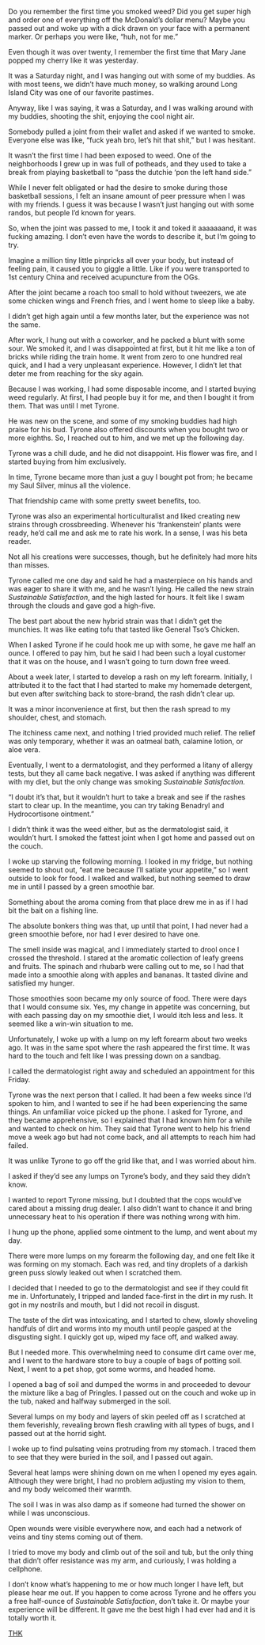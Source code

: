 Do you remember the first time you smoked weed? Did you get super high and order one of everything off the McDonald’s dollar menu? Maybe you passed out and woke up with a dick drawn on your face with a permanent marker. Or perhaps you were like, “huh, not for me.”

Even though it was over twenty, I remember the first time that Mary Jane popped my cherry like it was yesterday.

It was a Saturday night, and I was hanging out with some of my buddies. As with most teens, we didn’t have much money, so walking around Long Island City was one of our favorite pastimes.

Anyway, like I was saying, it was a Saturday, and I was walking around with my buddies, shooting the shit, enjoying the cool night air.

Somebody pulled a joint from their wallet and asked if we wanted to smoke. Everyone else was like, “fuck yeah bro, let’s hit that shit,” but I was hesitant.

It wasn’t the first time I had been exposed to weed. One of the neighborhoods I grew up in was full of potheads, and they used to take a break from playing basketball to “pass the dutchie ‘pon the left hand side.”

While I never felt obligated or had the desire to smoke during those basketball sessions, I felt an insane amount of peer pressure when I was with my friends. I guess it was because I wasn’t just hanging out with some randos, but people I’d known for years.

So, when the joint was passed to me, I took it and toked it aaaaaaand, it was fucking amazing. I don’t even have the words to describe it, but I’m going to try.

Imagine a million tiny little pinpricks all over your body, but instead of feeling pain, it caused you to giggle a little. Like if you were transported to 1st century China and received acupuncture from the OGs.

After the joint became a roach too small to hold without tweezers, we ate some chicken wings and French fries, and I went home to sleep like a baby.

I didn’t get high again until a few months later, but the experience was not the same.

After work, I hung out with a coworker, and he packed a blunt with some sour. We smoked it, and I was disappointed at first, but it hit me like a ton of bricks while riding the train home. It went from zero to one hundred real quick, and I had a very unpleasant experience. However, I didn’t let that deter me from reaching for the sky again.

Because I was working, I had some disposable income, and I started buying weed regularly. At first, I had people buy it for me, and then I bought it from them. That was until I met Tyrone.

He was new on the scene, and some of my smoking buddies had high praise for his bud. Tyrone also offered discounts when you bought two or more eighths. So, I reached out to him, and we met up the following day.

Tyrone was a chill dude, and he did not disappoint. His flower was fire, and I started buying from him exclusively.

In time, Tyrone became more than just a guy I bought pot from; he became my Saul Silver, minus all the violence.

That friendship came with some pretty sweet benefits, too.

Tyrone was also an experimental horticulturalist and liked creating new strains through crossbreeding. Whenever his ‘frankenstein’ plants were ready, he’d call me and ask me to rate his work. In a sense, I was his beta reader.

Not all his creations were successes, though, but he definitely had more hits than misses.

Tyrone called me one day and said he had a masterpiece on his hands and was eager to share it with me, and he wasn’t lying. He called the new strain *Sustainable Satisfaction*, and the high lasted for hours. It felt like I swam through the clouds and gave god a high-five.

The best part about the new hybrid strain was that I didn’t get the munchies. It was like eating tofu that tasted like General Tso’s Chicken.

When I asked Tyrone if he could hook me up with some, he gave me half an ounce. I offered to pay him, but he said I had been such a loyal customer that it was on the house, and I wasn’t going to turn down free weed.

About a week later, I started to develop a rash on my left forearm. Initially, I attributed it to the fact that I had started to make my homemade detergent, but even after switching back to store-brand, the rash didn’t clear up.

It was a minor inconvenience at first, but then the rash spread to my shoulder, chest, and stomach.

The itchiness came next, and nothing I tried provided much relief. The relief was only temporary, whether it was an oatmeal bath, calamine lotion, or aloe vera.

Eventually, I went to a dermatologist, and they performed a litany of allergy tests, but they all came back negative. I was asked if anything was different with my diet, but the only change was smoking *Sustainable Satisfaction.*

“I doubt it’s that, but it wouldn’t hurt to take a break and see if the rashes start to clear up. In the meantime, you can try taking Benadryl and Hydrocortisone ointment.”

I didn’t think it was the weed either, but as the dermatologist said, it wouldn’t hurt. I smoked the fattest joint when I got home and passed out on the couch.

I woke up starving the following morning. I looked in my fridge, but nothing seemed to shout out, “eat me because I’ll satiate your appetite,” so I went outside to look for food. I walked and walked, but nothing seemed to draw me in until I passed by a green smoothie bar.

Something about the aroma coming from that place drew me in as if I had bit the bait on a fishing line.

The absolute bonkers thing was that, up until that point, I had never had a green smoothie before, nor had I ever desired to have one.

The smell inside was magical, and I immediately started to drool once I crossed the threshold. I stared at the aromatic collection of leafy greens and fruits. The spinach and rhubarb were calling out to me, so I had that made into a smoothie along with apples and bananas. It tasted divine and satisfied my hunger.

Those smoothies soon became my only source of food. There were days that I would consume six. Yes, my change in appetite was concerning, but with each passing day on my smoothie diet, I would itch less and less. It seemed like a win-win situation to me.

Unfortunately, I woke up with a lump on my left forearm about two weeks ago. It was in the same spot where the rash appeared the first time. It was hard to the touch and felt like I was pressing down on a sandbag.

I called the dermatologist right away and scheduled an appointment for this Friday.

Tyrone was the next person that I called. It had been a few weeks since I’d spoken to him, and I wanted to see if he had been experiencing the same things. An unfamiliar voice picked up the phone.  I asked for Tyrone, and they became apprehensive, so I explained that I had known him for a while and wanted to check on him. They said that Tyrone went to help his friend move a week ago but had not come back, and all attempts to reach him had failed.

It was unlike Tyrone to go off the grid like that, and I was worried about him.

I asked if they’d see any lumps on Tyrone’s body, and they said they didn’t know.

I wanted to report Tyrone missing, but I doubted that the cops would’ve cared about a missing drug dealer. I also didn’t want to chance it and bring unnecessary heat to his operation if there was nothing wrong with him.

I hung up the phone, applied some ointment to the lump, and went about my day.

There were more lumps on my forearm the following day, and one felt like it was forming on my stomach. Each was red, and tiny droplets of a darkish green puss slowly leaked out when I scratched them.

I decided that I needed to go to the dermatologist and see if they could fit me in. Unfortunately, I tripped and landed face-first in the dirt in my rush. It got in my nostrils and mouth, but I did not recoil in disgust.

The taste of the dirt was intoxicating, and I started to chew, slowly shoveling handfuls of dirt and worms into my mouth until people gasped at the disgusting sight. I quickly got up, wiped my face off, and walked away.

But I needed more. This overwhelming need to consume dirt came over me, and I went to the hardware store to buy a couple of bags of potting soil. Next, I went to a pet shop, got some worms, and headed home.

I opened a bag of soil and dumped the worms in and proceeded to devour the mixture like a bag of Pringles. I passed out on the couch and woke up in the tub, naked and halfway submerged in the soil.

Several lumps on my body and layers of skin peeled off as I scratched at them feverishly, revealing brown flesh crawling with all types of bugs, and I passed out at the horrid sight.

I woke up to find pulsating veins protruding from my stomach. I traced them to see that they were buried in the soil, and I passed out again.

Several heat lamps were shining down on me when I opened my eyes again. Although they were bright, I had no problem adjusting my vision to them, and my body welcomed their warmth.

The soil I was in was also damp as if someone had turned the shower on while I was unconscious.

Open wounds were visible everywhere now, and each had a network of veins and tiny stems coming out of them.

I tried to move my body and climb out of the soil and tub, but the only thing that didn’t offer resistance was my arm, and curiously, I was holding a cellphone.

I don’t know what’s happening to me or how much longer I have left, but please hear me out. If you happen to come across Tyrone and he offers you a free half-ounce of *Sustainable Satisfaction*, don’t take it. Or maybe your experience will be different. It gave me the best high I had ever had and it is totally worth it.

[THK](https://www.reddit.com/r/KenichisTwistedTales/)